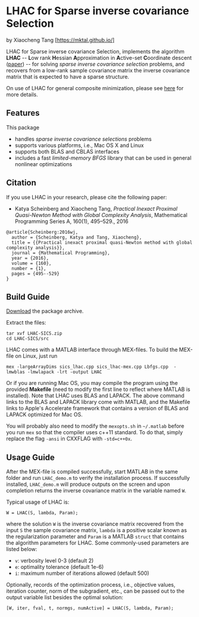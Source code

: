 
# LHAC for Sparse inverse covariance Selection
by Xiaocheng Tang [https://mktal.github.io/]  

LHAC for Sparse inverse covariance Selection, implements the algorithm **LHAC** -- <b> L</b>ow rank <b>H</b>essian <b>A</b>pproximation in <b>A</b>ctive-set <b>C</b>oordinate descent ([paper](http://goo.gl/ERZb3i))  -- for solving _sparse inverse covariance selection_ problems, and recovers from a low-rank sample covariance matrix the inverse covariance matrix that is expected to have a sparse structure.

On use of LHAC for general composite minimization, please see [here](http://goo.gl/KqrYSl) for more details.

## Features
This package

* handles _sparse inverse covariance selections_ problems
* supports various platforms, i.e., Mac OS X and Linux
* supports both BLAS and CBLAS interfaces
* includes a fast _limited-memory BFGS_ library that can be used in general nonlinear optimizations 


## Citation
If you use LHAC in your research, please cite the following paper:

* Katya Scheinberg and Xiaocheng Tang, _Practical Inexact Proximal Quasi-Newton Method with Global Complexity Analysis_, Mathematical Programming Series A, 160(1), 495–529., 2016  

```
@article{Scheinberg:2016wj,
  author = {Scheinberg, Katya and Tang, Xiaocheng},
  title = {{Practical inexact proximal quasi-Newton method with global complexity analysis}},
  journal = {Mathematical Programming},
  year = {2016},
  volume = {160},
  number = {1},
  pages = {495--529}
}
```

## Build Guide
[Download](http://goo.gl/6UGbOV) the package archive.


Extract the files:
```
tar xvf LHAC-SICS.zip
cd LHAC-SICS/src
```

LHAC comes with a MATLAB interface through MEX-files. To build the MEX-file on Linux, just run
```
mex -largeArrayDims sics_lhac.cpp sics_lhac-mex.cpp Lbfgs.cpp  -lmwblas -lmwlapack -lrt -output LHAC
```
Or if you are running Mac OS, you may compile the program using the provided **Makefile** (need to modify the first line to reflect where MATLAB is installed). Note that LHAC uses BLAS and LAPACK. The above command links to the BLAS and LAPACK library come with MATLAB, and the Makefile links to Apple's Accelerate framework that contains a version of BLAS and LAPACK optimized for Mac OS. 

You will probably also need to modify the `mexopts.sh` in `~/.matlab` before you run `mex` so that the compiler uses c++11 standard. To do that, simply replace the flag `-ansi` in CXXFLAG with `-std=c++0x`.

## Usage Guide

After the MEX-file is compiled successfully, start MATLAB in the same folder and run `LHAC_demo.m` to verify the installation process. If successfully installed, `LHAC_demo.m` will produce outputs on the screen and upon completion returns the inverse covariance matrix in the variable named `W`.

Typical usage of LHAC is:
```
W = LHAC(S, lambda, Param);
```
where the solution `W` is the inverse covariance matrix recovered from the input `S` the sample covariance matrix, `lambda` is a positive scalar known as the regularization parameter and `Param` is a MATLAB `struct` that contains the algorithm parameters for LHAC. Some commonly-used parameters are listed below:

* `v`: verbosity level 0-3 (default 2)
* `e`: optimality tolerance (default 1e-6)
* `i`: maximum number of iterations allowed (default 500)

Optionally, records of the optimization process, i.e., objective values, iteration counter, norm of the subgradient, etc., can be passed out to the output variable list besides the optimal solution:
```
[W, iter, fval, t, normgs, numActive] = LHAC(S, lambda, Param);
```













